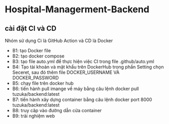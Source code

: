 # Hospital-Managerment-Backend
## cài đặt CI và CD
Nhóm sử dụng Ci là GitHub Action và CD là Docker
- B1: tạo Docker file
- B2: tạo docker compose
- B3: tạo file auto.yml để thực hiện việc CI trong file .github/auto.yml
- B4: Tạo tài khoản và mật khẩu trên DockerHub trong phần Setting chọn Seceret, sau đó thêm file DOCKER_USERNAME VÀ DOCKER_PASSWORD 
- B5: chạy file trên docker hub
- B6: tiến hành pull imange về máy bằng câu lệnh docker pull tuzuka/backend:latest
- B7: tiến hành xây dựng container bằng câu lệnh docker port 8000 tuzuka/backend:latest
- B8: truy câp vào đường dẫn cửa container
- B9: trải nghiệm web
